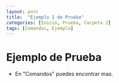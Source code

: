 ```yaml
---
layout: post
title:  "Ejemplo 2 de Prueba"
categories: [Inicio, Prueba, Carpeta 2]
tags: [Comandos, Ejemplo]
---
```


# Ejemplo de Prueba

- En "Comandos" puedes encontrar mas.
